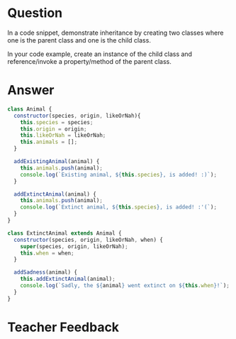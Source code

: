 # Question
In a code snippet, demonstrate inheritance by creating two classes where one is the parent class and one is the child class.

In your code example, create an instance of the child class and reference/invoke a property/method of the parent class.

# Answer
```javascript
class Animal {
  constructor(species, origin, likeOrNah){
    this.species = species;
    this.origin = origin;
    this.likeOrNah = likeOrNah;
    this.animals = [];
  }

  addExistingAnimal(animal) {
    this.animals.push(animal);
    console.log(`Existing animal, ${this.species}, is added! :)`);
  }

  addExtinctAnimal(animal) {
    this.animals.push(animal);
    console.log(`Extinct animal, ${this.species}, is added! :'(`);
  }
}

class ExtinctAnimal extends Animal {
  constructor(species, origin, likeOrNah, when) {
    super(species, origin, likeOrNah);
    this.when = when;
  }

  addSadness(animal) {
    this.addExtinctAnimal(animal);
    console.log(`Sadly, the ${animal} went extinct on ${this.when}!`);
  }
}
```

# Teacher Feedback